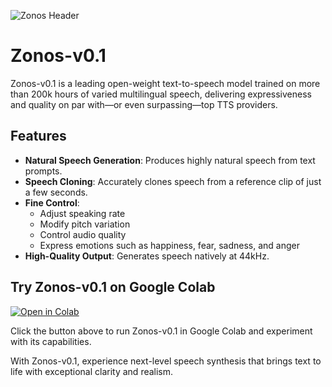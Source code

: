 ![Zonos Header](https://github.com/Zyphra/Zonos/blob/main/assets/ZonosHeader.png)

# Zonos-v0.1

Zonos-v0.1 is a leading open-weight text-to-speech model trained on more than 200k hours of varied multilingual speech, delivering expressiveness and quality on par with—or even surpassing—top TTS providers.

## Features

- **Natural Speech Generation**: Produces highly natural speech from text prompts.
- **Speech Cloning**: Accurately clones speech from a reference clip of just a few seconds.
- **Fine Control**:
  - Adjust speaking rate
  - Modify pitch variation
  - Control audio quality
  - Express emotions such as happiness, fear, sadness, and anger
- **High-Quality Output**: Generates speech natively at 44kHz.

## Try Zonos-v0.1 on Google Colab

[![Open in Colab](https://colab.research.google.com/assets/colab-badge.svg)](YOUR_COLAB_LINK_HERE)

Click the button above to run Zonos-v0.1 in Google Colab and experiment with its capabilities.

With Zonos-v0.1, experience next-level speech synthesis that brings text to life with exceptional clarity and realism.
